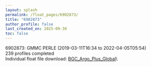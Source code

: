 ```yaml
---
layout: splash
permalink: /float_pages/6902873/
title: "6902873"
author_profile: false
last_created_on: 2025-09-30
toc: false
---
```

 
6902873: GMMC PERLE (2019-03-11T16:34 to 2022-04-05T05:54)\
239 profiles completed\
Individual float file download: [BGC_Argo_Plus_Global](https://ftp.soest.hawaii.edu/bgc_argo_plus/Individual_Floats/outliers_removed/6902873_Sprof_processed.nc)\

